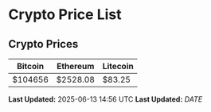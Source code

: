# Crypto Price List

## Crypto Prices
| Bitcoin | Ethereum | Litecoin |
| ------- | -------- | -------- |
| $104656 | $2528.08 | $83.25 |
**Last Updated:** 2025-06-13 14:56 UTC
**Last Updated:** $DATE$
